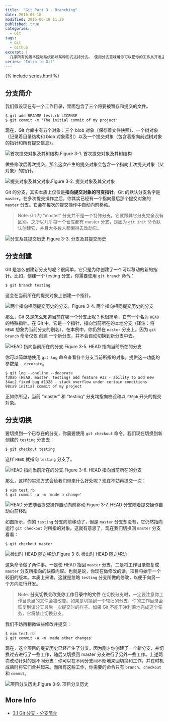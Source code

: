 ```yaml
---
title:  "Git Part 3 - Branching"
date: 2016-06-18 
modified: 2016-06-18 11:20
published: true
categories: 
  - Git
tags:
  - Git
  - Github
excerpt: |
  几乎所有的版本控制系统都以某种形式支持分支。 使用分支意味着你可以把你的工作从开发主线上分离开来，以免影响开发主线。
series: "Intro to Git"
---
```

{% include series.html %}

## 分支简介

我们假设现在有一个工作目录，里面包含了三个将要被暂存和提交的文件。

```
$ git add README test.rb LICENSE
$ git commit -m 'The initial commit of my project'
```

现在，Git 仓库中有五个对象：三个 blob 对象（保存着文件快照）、一个树对象（记录着目录结构和 blob 对象索引）以及一个提交对象（包含着指向前述树对象的指针和所有提交信息）。

![首次提交对象及其树结构.](https://git-scm.com/book/en/v2/book/03-git-branching/images/commit-and-tree.png)Figure 3-1. 首次提交对象及其树结构

做些修改后再次提交，那么这次产生的提交对象会包含一个指向上次提交对象（父对象）的指针。

![提交对象及其父对象.](https://git-scm.com/book/en/v2/book/03-git-branching/images/commits-and-parents.png)Figure 3-2. 提交对象及其父对象

Git 的分支，其实本质上仅仅是**指向提交对象的可变指针**。Git 的默认分支名字是 `master`。在多次提交操作之后，你其实已经有一个指向最后那个提交对象的 `master` 分支。它会在每次的提交操作中自动向前移动。

> Note: Git 的 “master” 分支并不是一个特殊分支。它就跟其它分支完全没有区别。之所以几乎每一个仓库都有 master 分支，是因为 `git init` 命令默认创建它，并且大多数人都懒得去改动它。

![分支及其提交历史.](https://git-scm.com/book/en/v2/book/03-git-branching/images/branch-and-history.png)Figure 3-3. 分支及其提交历史

## 分支创建

Git 是怎么创建新分支的呢？很简单，它只是为你创建了一个可以移动的新的指针。比如，创建一个 testing 分支，你需要使用 `git branch` 命令：

```
$ git branch testing
```

这会在当前所在的提交对象上创建一个指针。

![两个指向相同提交历史的分支。](https://git-scm.com/book/en/v2/book/03-git-branching/images/two-branches.png)Figure 3-4. 两个指向相同提交历史的分支

那么，Git 又是怎么知道当前在哪一个分支上呢？也很简单，它有一个名为 `HEAD` 的特殊指针。在 Git 中，它是一个指针，指向当前所在的本地分支（译注：将 `HEAD` 想象为当前分支的别名）。在本例中，你仍然在 `master` 分支上。因为 `git branch` 命令仅仅 创建 一个新分支，并不会自动切换到新分支中去。

![HEAD 指向当前所在的分支.](https://git-scm.com/book/en/v2/book/03-git-branching/images/head-to-master.png)Figure 3-5. HEAD 指向当前所在的分支

你可以简单地使用 `git log` 命令查看各个分支当前所指的对象。提供这一功能的参数是 `--decorate`。

```
$ git log --oneline --decorate
f30ab (HEAD, master, testing) add feature #32 - ability to add new
34ac2 fixed bug #1328 - stack overflow under certain conditions
98ca9 initial commit of my project
```

正如你所见，当前 “master” 和 “testing” 分支均指向校验和以 `f30ab` 开头的提交对象。

## 分支切换

要切换到一个已存在的分支，你需要使用 `git checkout` 命令。我们现在切换到新创建的 `testing` 分支去：

```
$ git checkout testing
```

这样 `HEAD` 就指向 `testing` 分支了。

![HEAD 指向当前所在的分支.](https://git-scm.com/book/en/v2/book/03-git-branching/images/head-to-testing.png)Figure 3-6. HEAD 指向当前所在的分支

那么，这样的实现方式会给我们带来什么好处呢？现在不妨再提交一次：

```
$ vim test.rb
$ git commit -a -m 'made a change'
```

![HEAD 分支随着提交操作自动向前移动.](https://git-scm.com/book/en/v2/book/03-git-branching/images/advance-testing.png)Figure 3-7. HEAD 分支随着提交操作自动向前移动

如图所示，你的 `testing` 分支向前移动了，但是 `master` 分支却没有，它仍然指向运行 `git checkout` 时所指的对象。这就有意思了，现在我们切换回 `master` 分支看看：

```
$ git checkout master
```

![检出时 HEAD 随之移动.](https://git-scm.com/book/en/v2/book/03-git-branching/images/checkout-master.png)Figure 3-8. 检出时 HEAD 随之移动

这条命令做了两件事。一是使 HEAD 指回 `master` 分支，二是将工作目录恢复成 `master` 分支所指向的快照内容。也就是说，你现在做修改的话，项目将始于一个较旧的版本。本质上来讲，这就是忽略 `testing` 分支所做的修改，以便于向另一个方向进行开发。

> Note: 
> **分支切换会改变你工作目录中的文件**
> 在切换分支时，一定要注意你工作目录里的文件会被改变。如果是切换到一个较旧的分支，你的工作目录会恢复到该分支最后一次提交时的样子。如果 Git 不能干净利落地完成这个任务，它将禁止切换分支。

我们不妨再稍微做些修改并提交：

```
$ vim test.rb
$ git commit -a -m 'made other changes'
```

现在，这个项目的提交历史已经产生了分叉。因为刚才你创建了一个新分支，并切换过去进行了一些工作，随后又切换回 master 分支进行了另外一些工作。上述两次改动针对的是不同分支：你可以在不同分支间不断地来回切换和工作，并在时机成熟时将它们合并起来。而所有这些工作，你需要的命令只有 `branch`、`checkout` 和 `commit`。

![项目分叉历史.](https://git-scm.com/book/en/v2/book/03-git-branching/images/advance-master.png)Figure 3-9. 项目分叉历史

## More Info

* [3.1 Git 分支 - 分支简介](https://git-scm.com/book/zh/v2/Git-%E5%88%86%E6%94%AF-%E5%88%86%E6%94%AF%E7%AE%80%E4%BB%8B)
